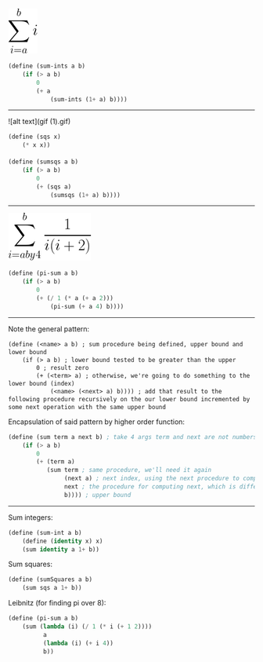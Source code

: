![alt text](gif.gif)
```lisp
(define (sum-ints a b)
    (if (> a b)
        0
        (+ a
            (sum-ints (1+ a) b))))
```
---
![alt text](gif (1).gif)
```lisp
(define (sqs x)
    (* x x))

(define (sumsqs a b)
    (if (> a b)
        0
        (+ (sqs a)
            (sumsqs (1+ a) b))))
```
---
![alt text](leibnitz.gif)
```lisp
(define (pi-sum a b)
    (if (> a b)
        0
        (+ (/ 1 (* a (+ a 2)))
            (pi-sum (+ a 4) b))))
```
---

Note the general pattern:

```
(define (<name> a b) ; sum procedure being defined, upper bound and lower bound
    (if (> a b) ; lower bound tested to be greater than the upper
        0 ; result zero
        (+ (<term> a) ; otherwise, we're going to do something to the lower bound (index)
            (<name> (<next> a) b)))) ; add that result to the following procedure recursively on the our lower bound incremented by some next operation with the same upper bound
```

Encapsulation of said pattern by higher order function:

```lisp
(define (sum term a next b) ; take 4 args term and next are not numbers, these are procedures
    (if (> a b)
        0
        (+ (term a)
           (sum term ; same procedure, we'll need it again
                (next a) ; next index, using the next procedure to computer it
                next ; the procedure for computing next, which is different from next index
                b)))) ; upper bound
```
---

Sum integers:

```lisp
(define (sum-int a b)
    (define (identity x) x)
    (sum identity a 1+ b))
```

Sum squares:

```lisp
(define (sumSquares a b)
    (sum sqs a 1+ b))
```

Leibnitz (for finding pi over 8):

```lisp
(define (pi-sum a b)
    (sum (lambda (i) (/ 1 (* i (+ 1 2))))
          a
          (lambda (i) (+ i 4))
          b))
```
